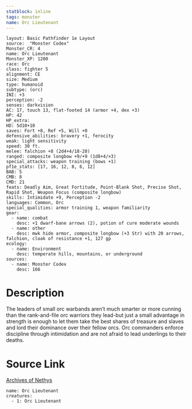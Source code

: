 ```yaml
---
statblock: inline
tags: monster
name: Orc Lieutenant
---
```

```statblock
layout: Basic Pathfinder 1e Layout
source:  "Monster Codex"
Monster_CR: 4
name: Orc Lieutenant
Monster_XP: 1200
race: Orc
class: fighter 5
alignment: CE
size: Medium
type: humanoid
subtype: (orc)
INI: +3
perception: -2
senses: darkvision
AC: 17, touch 13, flat-footed 14 (armor +4, dex +3)
HP: 42
HP_extra: 
HD: 5d10+10
saves: Fort +8, Ref +5, Will +0
defensive_abilities: bravery +1, ferocity
weak: light sensitivity
speed: 30 ft.
melee: falchion +8 (2d4+4/18-20)
ranged: composite longbow +9/+9 (1d8+4/×3)
special_attacks: weapon training (bows +1)
pf1e_stats: [17, 16, 12, 8, 6, 12]
BAB: 5
CMB: 8
CMD: 21
feats: Deadly Aim, Great Fortitude, Point-Blank Shot, Precise Shot, Rapid Shot, Weapon Focus (composite longbow)
skills: Intimidate +9, Perception -2
languages: Common, Orc
special_qualities: armor training 1, weapon familiarity
gear:
  - name: combat
    desc: +1 dwarf-bane arrows (2), potion of cure moderate wounds
  - name: other
    desc: mwk hide armor, composite longbow (+3 Str) with 20 arrows, falchion, cloak of resistance +1, 127 gp
ecology:
  - name: Environment
    desc: temperate hills, mountains, or underground
sources:
  - name: Monster Codex
    desc: 166
```
# Description
The leaders of small orc warbands aren’t much smarter or more cunning than the rank-and-file orc warriors they lead-but just a small advantage in strength is enough to let them take the best shares of treasure and slaves and lord their dominance over their fellow orcs. Orc commanders enforce discipline through intimidation and are not afraid to lead underlings to their deaths.
# Source Link
[Archives of Nethys](https://aonprd.com/MonsterDisplay.aspx?ItemName=Orc%20Lieutenant)
```encounter-table
name: Orc Lieutenant
creatures:
  - 1: Orc Lieutenant
```
